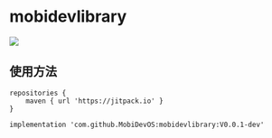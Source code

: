 # mobidevlibrary
[![](https://jitpack.io/v/MobiDevOS/mobidevlibrary.svg)](https://jitpack.io/#MobiDevOS/mobidevlibrary)

## 使用方法

```
repositories {
    maven { url 'https://jitpack.io' }
}

implementation 'com.github.MobiDevOS:mobidevlibrary:V0.0.1-dev'

```

